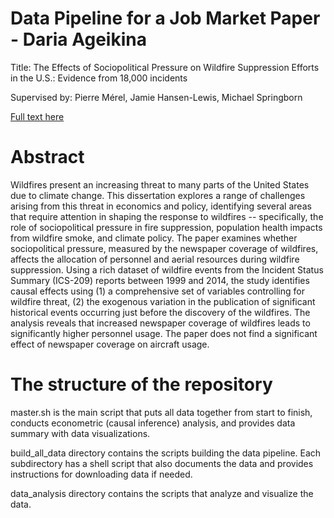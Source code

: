 # Data Pipeline for a Job Market Paper - Daria Ageikina

Title: The Effects of Sociopolitical Pressure on Wildfire Suppression Efforts in the U.S.: Evidence from 18,000 incidents

Supervised by: Pierre Mérel, Jamie Hansen-Lewis, Michael Springborn

[Full text here](https://arefiles.ucdavis.edu/uploads/pub/2025/01/16/jmp_daria_ageikina.pdf)

# Abstract
Wildfires present an increasing threat to many parts of the United States due to climate change. This dissertation explores a range of challenges arising from this threat in economics and policy, identifying several areas that require attention in shaping the response to wildfires -- specifically, the role of sociopolitical pressure in fire suppression, population health impacts from wildfire smoke, and climate policy. The paper examines whether sociopolitical pressure, measured by the newspaper coverage of wildfires, affects the allocation of personnel and aerial resources during wildfire suppression. Using a rich dataset of wildfire events from the Incident Status Summary (ICS-209) reports between 1999 and 2014, the study identifies causal effects using (1) a comprehensive set of variables controlling for wildfire threat, (2) the exogenous variation in the publication of significant historical events occurring just before the discovery of the wildfires. The analysis reveals that increased newspaper coverage of wildfires leads to significantly higher personnel usage. The paper does not find a significant effect of newspaper coverage on aircraft usage.

# The structure of the repository
master.sh is the main script that puts all data together from start to finish, conducts econometric (causal inference) analysis, and provides data summary with data visualizations.

build_all_data directory contains the scripts building the data pipeline. Each subdirectory has a shell script that also documents the data and provides instructions for downloading data if needed.

data_analysis directory contains the scripts that analyze and visualize the data.
